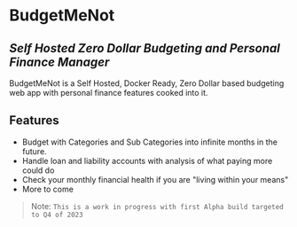 # BudgetMeNot
## _Self Hosted Zero Dollar Budgeting and Personal Finance Manager_

BudgetMeNot is a Self Hosted, Docker Ready, Zero Dollar based budgeting web app with personal finance features cooked into it.   

## Features

- Budget with Categories and Sub Categories into infinite months in the future.
- Handle loan and liability accounts with analysis of what paying more could do 
- Check your monthly financial health if you are "living within your means"
- More to come

> Note: `This is a work in progress with first Alpha build targeted to Q4 of 2023`

